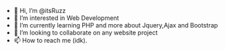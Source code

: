 - 👋 Hi, I’m @itsRuzz
- 👀 I’m interested in Web Development
- 🌱 I’m currently learning PHP and more about Jquery,Ajax and Bootstrap
- 💞️ I’m looking to collaborate on any website project
- 📫 How to reach me (idk).

<!---
itsRuzz/itsRuzz is a ✨ special ✨ repository because its `README.md` (this file) appears on your GitHub profile.
You can click the Preview link to take a look at your changes.
--->
